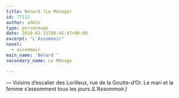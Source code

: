 ```yaml
---
title: Bénard (Le Ménage)
id: 77112
author: admin
type: personnage
date: 2010-02-15T08:45:47+00:00
excerpt: "L'Assommoir"
novel:
  - assommoir
main_name: 'Bénard '
secondary_name: Le Ménage

---
```

— Voisins d&rsquo;escalier des Lorilleux, rue de la Goutte-d&rsquo;Or. Le mari et la femme s&rsquo;assomment tous les jours._(L&rsquo;Assommoir.)_